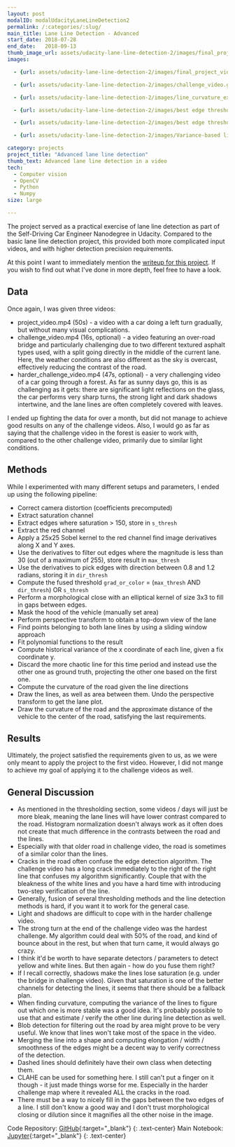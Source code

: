 ```yaml
---
layout: post
modalID: modalUdacityLaneLineDetection2
permalink: /:categories/:slug/
main_title: Lane Line Detection - Advanced
start_date: 2018-07-28
end_date:   2018-09-13
thumb_image_url: assets/udacity-lane-line-detection-2/images/final_project_video.gif
images:

  - {url: assets/udacity-lane-line-detection-2/images/final_project_video.gif, caption: "A fragment of the final submission video", id: final_project_video}

  - {url: assets/udacity-lane-line-detection-2/images/challenge_video.gif, caption: "A clip of the challenge video", id: challenge_video}

  - {url: assets/udacity-lane-line-detection-2/images/line_curvature_example.png, caption: "An visual example of the sliding window algorithm, used to find the pixels belonging to each lane line. Here, polynomial functions were also fit to the lines, estimating the curvature.", id: line_curvature_example}

  - {url: assets/udacity-lane-line-detection-2/images/best edge threshold sob25_m30-_L_d-09 closed harder_challenge_video.gif, caption: "The final threshold applied to the harder challenge video. Observe that the lane lines can be seen even with all the noise in the system.", id: thresh_harder_challenge_video}

  - {url: assets/udacity-lane-line-detection-2/images/best edge threshold sob25_m30-_L_d-09 closed challenge_video.gif, caption: "The final threshold applied to the challenge video. Observe the line in the middle of the road, separating the two types of asphalt used in the road.", id: thresh_challenge_video}

  - {url: assets/udacity-lane-line-detection-2/images/Variance-based line selection.png, caption: "Variance-based line correction. The green dot on the blue line is placed based not on the width at that point, but on a fixed distance from the green point on the right line", id: variance-based-line-selection}

category: projects
project_title: "Advanced lane line detection"
thumb_text: Advanced lane line detection in a video
tech:
  - Computer vision
  - OpenCV
  - Python
  - Numpy
size: large

---
```


<div class="post-content-markdown">

The project served as a practical exercise of lane line detection as part of the Self-Driving Car Engineer Nanodegree in Udacity. Compared to the basic lane line detection project, this provided both more complicated input videos, and with higher detection precision requirements.

At this point I want to immediately mention the [writeup for this project](https://github.com/LinasKo/CarND-Advanced-Lane-Lines/blob/master/writeup.md). If you wish to find out what I've done in more depth, feel free to have a look.

## Data

Once again, I was given three videos:
* project_video.mp4 (50s) - a video with a car doing a left turn gradually, but without many visual complications.
* challenge_video.mp4 (16s, optional) - a video featuring an over-road bridge and particularly challenging due to two different textured asphalt types used, with a split going directly in the middle of the current lane. Here, the weather conditions are also different as the sky is overcast, effectively reducing the contrast of the road.
* harder_challenge_video.mp4 (47s, optional) - a very challenging video of a car going through a forest. As far as sunny days go, this is as challenging as it gets: there are significant light reflections on the glass, the car performs very sharp turns, the strong light and dark shadows intertwine, and the lane lines are often completely covered with leaves.

I ended up fighting the data for over a month, but did not manage to achieve good results on any of the challenge videos. Also, I would go as far as saying that the challenge video in the forest is easier to work with, compared to the other challenge video, primarily due to similar light conditions.

## Methods

While I experimented with many different setups and parameters, I ended up using the following pipeline:
* Correct camera distortion (coefficients precomputed)
* Extract saturation channel
* Extract edges where saturation > 150, store in `s_thresh`
* Extract the red channel
* Apply a 25x25 Sobel kernel to the red channel find image derivatives along X and Y axes.
* Use the derivatives to filter out edges where the magnitude is less than 30 (out of a maximum of 255), store result in `max_thresh`
* Use the derivatives to pick edges with direction between 0.8 and 1.2 radians, storing it in `dir_thresh`
* Compute the fused threshold `grad_or_color` = (`max_thresh` AND `dir_thresh`) OR `s_thresh`
* Perform a morphological close with an elliptical kernel of size 3x3 to fill in gaps between edges.
* Mask the hood of the vehicle (manually set area)
* Perform perspective transform to obtain a top-down view of the lane
* Find points belonging to both lane lines by using a sliding window approach
* Fit polynomial functions to the result
* Compute historical variance of the x coordinate of each line, given a fix coordinate y.
* Discard the more chaotic line for this time period and instead use the other one as ground truth, projecting the other one based on the first one.
* Compute the curvature of the road given the line directions
* Draw the lines, as well as area between them. Undo the perspective transform to get the lane plot.
* Draw the curvature of the road and the approximate distance of the vehicle to the center of the road, satisfying the last requirements.

## Results

Ultimately, the project satisfied the requirements given to us, as we were only meant to apply the project to the first video. However, I did not mange to achieve my goal of applying it to the challenge videos as well.

## General Discussion


* As mentioned in the thresholding section, some videos / days will just be more bleak, meaning the lane lines will have lower contrast compared to the road. Histogram normalization doesn't always work as it often does not create that much difference in the contrasts between the road and the lines.
* Especially with that older road in challenge video, the road is sometimes of a similar color than the lines.
* Cracks in the road often confuse the edge detection algorithm. The challenge video has a long crack immediately to the right of the right line that confuses my algorithm significantly. Couple that with the bleakness of the white lines and you have a hard time with introducing two-step verification of the line.
* Generally, fusion of several thresholding methods and the line detection methods is hard, if you want it to work for the general case.
* Light and shadows are difficult to cope with in the harder challenge video.
* The strong turn at the end of the challenge video was the hardest challenge. My algorithm could deal with 50% of the road, and kind of bounce about in the rest, but when that turn came, it would always go crazy.
* I think it'd be worth to have separate detectors / parameters to detect yellow and white lines. But then again - how do you fuse them right?
* If I recall correctly, shadows make the lines lose saturation (e.g. under the bridge in challenge video). Given that saturation is one of the better channels for detecting the lines, it seems that there should be a fallback plan.
* When finding curvature, computing the variance of the lines to figure out which one is more stable was a good idea. It's probably possible to use that and estimate / verify the other line during line detection as well.
* Blob detection for filtering out the road by area might prove to be very useful. We know that lines won't take most of the space in the video.
* Merging the line into a shape and computing elongation / width / smoothness of the edges might be a decent way to verify correctness of the detection.
* Dashed lines should definitely have their own class when detecting them.
* CLAHE can be used for something here. I still can't put a finger on it though - it just made things worse for me. Especially in the harder challenge map where it revealed ALL the cracks in the road.
* There must be a way to nicely fill in the gaps between the two edges of a line. I still don't know a good way and I don't trust morphological closing or dilution since it magnifies all the other noise in the image.

Code Repository: [GitHub](https://github.com/LinasKo/CarND-Advanced-Lane-Lines){:target="_blank"}
{: .text-center}
Main Notebook: [Jupyter](https://github.com/LinasKo/CarND-Advanced-Lane-Lines/blob/master/notebooks/Final%20Notebook.ipynb){:target="_blank"}
{: .text-center}

</div>

